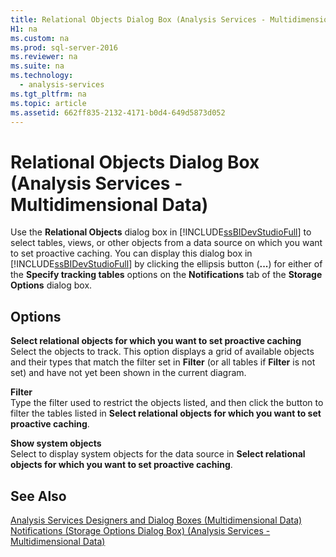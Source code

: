 ```yaml
---
title: Relational Objects Dialog Box (Analysis Services - Multidimensional Data)
H1: na
ms.custom: na
ms.prod: sql-server-2016
ms.reviewer: na
ms.suite: na
ms.technology: 
  - analysis-services
ms.tgt_pltfrm: na
ms.topic: article
ms.assetid: 662ff835-2132-4171-b0d4-649d5873d052
---
```

# Relational Objects Dialog Box (Analysis Services - Multidimensional Data)
  Use the **Relational Objects** dialog box in [!INCLUDE[ssBIDevStudioFull](../../Token/Other/ssBIDevStudioFull_md.md)] to select tables, views, or other objects from a data source on which you want to set proactive caching. You can display this dialog box in [!INCLUDE[ssBIDevStudioFull](../../Token/Other/ssBIDevStudioFull_md.md)] by clicking the ellipsis button \(**...**\) for either of the **Specify tracking tables** options on the **Notifications** tab of the **Storage Options** dialog box.  
  
## Options  
 **Select relational objects for which you want to set proactive caching**  
 Select the objects to track. This option displays a grid of available objects and their types that match the filter set in **Filter** \(or all tables if **Filter** is not set\) and have not yet been shown in the current diagram.  
  
 **Filter**  
 Type the filter used to restrict the objects listed, and then click the button to filter the tables listed in **Select relational objects for which you want to set proactive caching**.  
  
 **Show system objects**  
 Select to display system objects for the data source in **Select relational objects for which you want to set proactive caching**.  
  
## See Also  
 [Analysis Services Designers and Dialog Boxes &#40;Multidimensional Data&#41;](../../Topics/TopicNameNotContainA/Analysis-Services-Designers-and-Dialog-Boxes--Multidimensional-Data-.md)   
 [Notifications &#40;Storage Options Dialog Box&#41; &#40;Analysis Services - Multidimensional Data&#41;](../../Topics/TopicNameNotContainA/Notifications--Storage-Options-Dialog-Box---Analysis-Services---Multidimensional-Data-.md)  
  
  